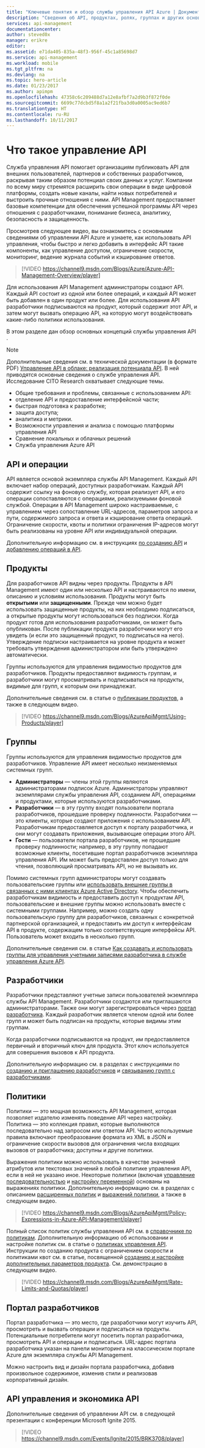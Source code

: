 ```yaml
---
title: "Ключевые понятия и обзор службы управления API Azure | Документация Майкрософт"
description: "Сведения об API, продуктах, ролях, группах и других основных концепциях службы управления API."
services: api-management
documentationcenter: 
author: steved0x
manager: erikre
editor: 
ms.assetid: e71da405-835a-48f3-956f-45c1a85698d7
ms.service: api-management
ms.workload: mobile
ms.tgt_pltfrm: na
ms.devlang: na
ms.topic: hero-article
ms.date: 01/23/2017
ms.author: apimpm
ms.openlocfilehash: 47358c6c209488d7a12e8afbf7a2d9b3f872f0de
ms.sourcegitcommit: 6699c77dcbd5f8a1a2f21fba3d0a0005ac9ed6b7
ms.translationtype: HT
ms.contentlocale: ru-RU
ms.lasthandoff: 10/11/2017
---
```

# <a name="what-is-api-management"></a>Что такое управление API
Служба управления API помогает организациям публиковать API для внешних пользователей, партнеров и собственных разработчиков, раскрывая таким образом потенциал своих данных и услуг. Компании по всему миру стремятся расширить свои операции в виде цифровой платформы, создать новые каналы, найти новых потребителей и выстроить прочные отношения с ними. API Management предоставляет базовые компетенции для обеспечения успешной программы API через отношения с разработчиками, понимание бизнеса, аналитику, безопасность и защищенность.

Просмотрев следующее видео, вы ознакомитесь с основными сведениями об управлении API Azure и узнаете, как использовать API управления, чтобы быстро и легко добавить в интерфейс API такие компоненты, как управление доступом, ограничение скорости, мониторинг, ведение журнала событий и кэширование ответов.

> [!VIDEO https://channel9.msdn.com/Blogs/Azure/Azure-API-Management-Overview/player]
> 
> 

Для использования API Management администраторы создают API. Каждый API состоит из одной или более операций, и каждый API может быть добавлен в один продукт или более. Для использования API разработчики подписываются на продукт, который содержит этот API, и затем могут вызвать операцию API, на которую могут воздействовать какие-либо политики использования.

В этом разделе дан обзор основных концепций службы управления API .

> [!NOTE]
> Дополнительные сведения см. в технической документации (в формате PDF) [Управление API в облаке: реализация потенциала API](http://j.mp/ms-apim-whitepaper). В ней приводятся основные сведения о службе управления API. Исследование CITO Research охватывает следующие темы. 
> 
> * Общие требования и проблемы, связанные с использованием API:
> * отделение API и предоставление интерфейсной части;
> * быстрая подготовка к разработке;
> * защита доступа;
> * аналитика и метрики.
> * Возможности управления и анализа с помощью платформы управления API
> * Сравнение локальных и облачных решений
> * Cлужба управления Azure API 
> 
> 

## <a name="apis"> </a>API и операции
API является основой экземпляра службы API Management. Каждый API включает набор операций, доступных разработчикам. Каждый API содержит ссылку на фоновую службу, которая реализует API, и его операции сопоставляются с операциями, реализуемыми фоновой службой. Операции в API Management широко настраиваемые, с управлением через сопоставление URL-адресов, параметров запроса и пути, содержимого запроса и ответа и кэширование ответа операций. Ограничение скорости, квоты и политики ограничения IP-адресов могут быть реализованы на уровне API или индивидуальной операции.

Дополнительную информацию см. в инструкциях [по созданию API][How to create APIs] и [добавлению операций в API][How to add operations to an API].

## <a name="products"> </a> Продукты
Для разработчиков API видны через продукты. Продукты в API Management имеют один или несколько API и настраиваются по имени, описанию и условиям использования. Продукты могут быть **открытыми** или **защищенными**. Прежде чем можно будет использовать защищенные продукты, на них необходимо подписаться, а открытые продукты могут использоваться без подписки. Когда продукт готов для использования разработчиками, он может быть опубликован. После публикации продукта разработчики могут его увидеть (и если это защищенный продукт, то подписаться на него). Утверждение подписки настраивается на уровне продукта и может требовать утверждения администратором или быть утверждено автоматически.

Группы используются для управления видимостью продуктов для разработчиков. Продукты предоставляют видимость группам, и разработчики могут просматривать и подписываться на продукты, видимые для групп, к которым они принадлежат. 

Дополнительные сведения см. в статье о [публикации продуктов][How to create and publish a product], а также в следующем видео.

> [!VIDEO https://channel9.msdn.com/Blogs/AzureApiMgmt/Using-Products/player]
> 
> 

## <a name="groups"> </a> Группы
Группы используются для управления видимостью продуктов для разработчиков. Управление API имеет несколько неизменяемых системных групп.

* **Администраторы** — члены этой группы являются администраторами подписок Azure. Администраторы управляют экземплярами службы управления API, созданием API, операциями и продуктами, которые используются разработчиками.
* **Разработчики** — в эту группу входят пользователи портала разработчиков, прошедшие проверку подлинности. Разработчики — это клиенты, которые создают приложения с использованием API. Разработчикам предоставляется доступ к порталу разработчика, и они могут создавать приложения, вызывающие операции этого API.
* **Гости** — пользователи портала разработчиков, не прошедшие проверку подлинности; например, в эту группу попадают возможные клиенты, посетившие портал разработчиков экземпляра управления API. Им может быть предоставлен доступ только для чтения, позволяющий просматривать API, но не вызывать их.

Помимо системных групп администраторы могут создавать пользовательские группы или [использовать внешние группы в связанных с ними клиентах Azure Active Directory](api-management-howto-aad.md#how-to-add-an-external-azure-active-directory-group). Чтобы обеспечить разработчикам видимость и предоставить доступ к продуктам API, пользовательские и внешние группы можно использовать вместе с системными группами. Например, можно создать одну пользовательскую группу для разработчиков, связанных с конкретной партнерской организацией, и предоставить им доступ к интерфейсам API в продукте, содержащем только соответствующие интерфейсы API. Пользователь может входить в несколько групп.

Дополнительные сведения см. в статье [Как создавать и использовать группы для управления учетными записями разработчика в службе управления Azure API][How to create and use groups].

## <a name="developers"> </a> Разработчики
Разработчики представляют учетные записи пользователей экземпляра службы API Management. Разработчики создаются или приглашаются администраторами. Также они могут зарегистрироваться через [портал разработчика][Developer portal]. Каждый разработчик является членом одной или более групп и может быть подписан на продукты, которые видимы этим группам.

Когда разработчики подписываются на продукт, им предоставляется первичный и вторичный ключ для продукта. Этот ключ используется для совершения вызовов к API продукта.

Дополнительную информацию см. в разделах с инструкциями по [созданию и приглашению разработчиков][How to create or invite developers] и [связыванию групп с разработчиками][How to associate groups with developers].

## <a name="policies"> </a> Политики
Политики — это мощная возможность API Management, которая позволяет издателю изменять поведение API через настройку. Политика — это коллекция правил, которые выполняются последовательно над запросом или ответом API. Часто используемые правила включают преобразование формата из XML в JSON и ограничение скорости вызовов для ограничения числа входящих вызовов от разработчика; доступны и другие политики.

Выражения политики можно использовать в качестве значений атрибутов или текстовых значений в любой политике управления API, если в ней не указано иное. Некоторые политики (включая [управление последовательностью](https://msdn.microsoft.com/library/azure/dn894085.aspx#choose) и [настройку переменной](https://msdn.microsoft.com/library/azure/dn894085.aspx#set-variable)) основаны на выражениях политики. Дополнительную информацию см. в разделах с описанием [расширенных политик](https://msdn.microsoft.com/library/azure/dn894085.aspx#AdvancedPolicies) и [выражений политики](https://msdn.microsoft.com/library/azure/dn910913.aspx), а также в следующем видео.

> [!VIDEO https://channel9.msdn.com/Blogs/AzureApiMgmt/Policy-Expressions-in-Azure-API-Management/player]
> 
> 

Полный список политик службы управления API см. в [справочнике по политикам][Policy reference]. Дополнительную информацию об использовании и настройке политик см. в статье о [политиках управления API][API Management policies]. Инструкции по созданию продукта с ограничением скорости и политиками квот см. в статье, посвященной [созданию и настройке дополнительных параметров продукта][How create and configure advanced product settings]. См. демонстрацию в следующем видео.

> [!VIDEO https://channel9.msdn.com/Blogs/AzureApiMgmt/Rate-Limits-and-Quotas/player]
> 
> 

## <a name="developer-portal"> </a> Портал разработчиков
Портал разработчика — это место, где разработчики могут изучить API, просмотреть и вызвать операции и подписаться на продукты. Потенциальные потребители могут посетить портал разработчика, просмотреть API и операции и подписаться. URL-адрес портала разработчика указан на панели мониторинга на классическом портале Azure для экземпляра службы API Management.

Можно настроить вид и дизайн портала разработчика, добавив произвольное содержимое, изменив стили и реализовав корпоративный дизайн.

## <a name="api-management-and-the-api-economy"></a>API управления и экономика API
Дополнительные сведения об управлении API см. в следующей презентации с конференции Microsoft Ignite 2015.

> [!VIDEO https://channel9.msdn.com/Events/Ignite/2015/BRK3708/player]
> 
> 

[APIs and operations]: #apis
[Products]: #products
[Groups]: #groups
[Developers]: #developers
[Policies]: #policies
[Developer portal]: #developer-portal

[How to create APIs]: api-management-howto-create-apis.md
[How to add operations to an API]: api-management-howto-add-operations.md
[How to create and publish a product]: api-management-howto-add-products.md
[How to create and use groups]: api-management-howto-create-groups.md
[How to associate groups with developers]: api-management-howto-create-groups.md#associate-group-developer
[How create and configure advanced product settings]: api-management-howto-product-with-rules.md
[How to create or invite developers]: api-management-howto-create-or-invite-developers.md
[Policy reference]: api-management-policy-reference.md
[API Management policies]: api-management-howto-policies.md
[Create an API Management service instance]: api-management-get-started.md#create-service-instance




